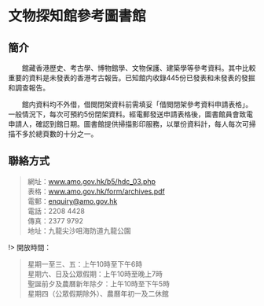 # 文物探知館參考圖書館

## 簡介

　　館藏香港歷史、考古學、博物館學、文物保護、建築學等參考資料。其中比較重要的資料是未發表的香港考古報告。已知館内收錄445份已發表和未發表的發掘和調查報告。
  
　　館内資料均不外借，借閲閉架資料前需填妥「借閲閉架參考資料申請表格」。一般情況下，每次可預約5份閉架資料。經電郵發送申請表格後，圖書館員會致電申請人，確認到館日期。圖書館提供掃描影印服務，以單份資料計，每人每次可掃描不多於總頁數的十分之一。

## 聯絡方式
> 網址：www.amo.gov.hk/b5/hdc_03.php  
> 表格：www.amo.gov.hk/form/archives.pdf  
> 電郵：enquiry@amo.gov.hk  
> 電話：2208 4428  
> 傳真：2377 9792  
> 地址：九龍尖沙咀海防道九龍公園  

!> 開放時間：  
> 星期一至三、五：上午10時至下午6時  
> 星期六、日及公眾假期：上午10時至晚上7時  
> 聖誕前夕及農曆新年除夕：上午10時至下午5時  
> 星期四（公眾假期除外）、農曆年初一及二休館
